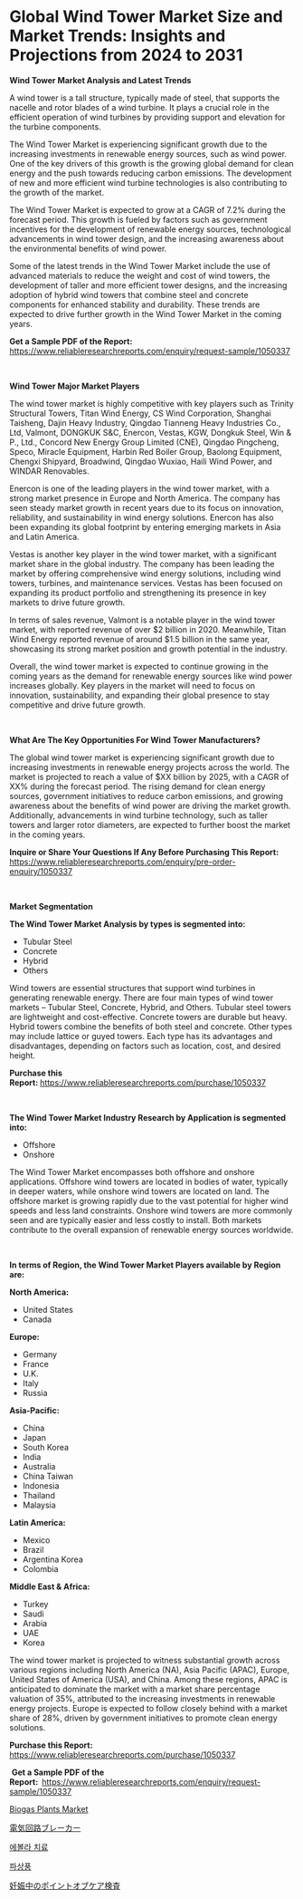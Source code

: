 <p><h1>Global Wind Tower Market Size and Market Trends: Insights and Projections from 2024 to 2031</h1></p><p><strong>Wind Tower Market Analysis and Latest Trends</strong></p>
<p><p>A wind tower is a tall structure, typically made of steel, that supports the nacelle and rotor blades of a wind turbine. It plays a crucial role in the efficient operation of wind turbines by providing support and elevation for the turbine components. </p><p>The Wind Tower Market is experiencing significant growth due to the increasing investments in renewable energy sources, such as wind power. One of the key drivers of this growth is the growing global demand for clean energy and the push towards reducing carbon emissions. The development of new and more efficient wind turbine technologies is also contributing to the growth of the market.</p><p>The Wind Tower Market is expected to grow at a CAGR of 7.2% during the forecast period. This growth is fueled by factors such as government incentives for the development of renewable energy sources, technological advancements in wind tower design, and the increasing awareness about the environmental benefits of wind power.</p><p>Some of the latest trends in the Wind Tower Market include the use of advanced materials to reduce the weight and cost of wind towers, the development of taller and more efficient tower designs, and the increasing adoption of hybrid wind towers that combine steel and concrete components for enhanced stability and durability. These trends are expected to drive further growth in the Wind Tower Market in the coming years.</p></p>
<p><strong>Get a Sample PDF of the Report:&nbsp;</strong> <a href="https://www.reliableresearchreports.com/enquiry/request-sample/1050337">https://www.reliableresearchreports.com/enquiry/request-sample/1050337</a></p>
<p>&nbsp;</p>
<p><strong>Wind Tower Major Market Players</strong></p>
<p><p>The wind tower market is highly competitive with key players such as Trinity Structural Towers, Titan Wind Energy, CS Wind Corporation, Shanghai Taisheng, Dajin Heavy Industry, Qingdao Tianneng Heavy Industries Co., Ltd, Valmont, DONGKUK S&C, Enercon, Vestas, KGW, Dongkuk Steel, Win & P., Ltd., Concord New Energy Group Limited (CNE), Qingdao Pingcheng, Speco, Miracle Equipment, Harbin Red Boiler Group, Baolong Equipment, Chengxi Shipyard, Broadwind, Qingdao Wuxiao, Haili Wind Power, and WINDAR Renovables.</p><p>Enercon is one of the leading players in the wind tower market, with a strong market presence in Europe and North America. The company has seen steady market growth in recent years due to its focus on innovation, reliability, and sustainability in wind energy solutions. Enercon has also been expanding its global footprint by entering emerging markets in Asia and Latin America.</p><p>Vestas is another key player in the wind tower market, with a significant market share in the global industry. The company has been leading the market by offering comprehensive wind energy solutions, including wind towers, turbines, and maintenance services. Vestas has been focused on expanding its product portfolio and strengthening its presence in key markets to drive future growth.</p><p>In terms of sales revenue, Valmont is a notable player in the wind tower market, with reported revenue of over $2 billion in 2020. Meanwhile, Titan Wind Energy reported revenue of around $1.5 billion in the same year, showcasing its strong market position and growth potential in the industry.</p><p>Overall, the wind tower market is expected to continue growing in the coming years as the demand for renewable energy sources like wind power increases globally. Key players in the market will need to focus on innovation, sustainability, and expanding their global presence to stay competitive and drive future growth.</p></p>
<p>&nbsp;</p>
<p><strong>What Are The Key Opportunities For Wind Tower Manufacturers?</strong></p>
<p><p>The global wind tower market is experiencing significant growth due to increasing investments in renewable energy projects across the world. The market is projected to reach a value of $XX billion by 2025, with a CAGR of XX% during the forecast period. The rising demand for clean energy sources, government initiatives to reduce carbon emissions, and growing awareness about the benefits of wind power are driving the market growth. Additionally, advancements in wind turbine technology, such as taller towers and larger rotor diameters, are expected to further boost the market in the coming years.</p></p>
<p><strong>Inquire or Share Your Questions If Any Before Purchasing This Report:</strong> <a href="https://www.reliableresearchreports.com/enquiry/pre-order-enquiry/1050337">https://www.reliableresearchreports.com/enquiry/pre-order-enquiry/1050337</a></p>
<p>&nbsp;</p>
<p><strong>Market Segmentation</strong></p>
<p><strong>The Wind Tower Market Analysis by types is segmented into:</strong></p>
<p><ul><li>Tubular Steel</li><li>Concrete</li><li>Hybrid</li><li>Others</li></ul></p>
<p><p>Wind towers are essential structures that support wind turbines in generating renewable energy. There are four main types of wind tower markets – Tubular Steel, Concrete, Hybrid, and Others. Tubular steel towers are lightweight and cost-effective. Concrete towers are durable but heavy. Hybrid towers combine the benefits of both steel and concrete. Other types may include lattice or guyed towers. Each type has its advantages and disadvantages, depending on factors such as location, cost, and desired height.</p></p>
<p><strong>Purchase this Report:&nbsp;</strong><a href="https://www.reliableresearchreports.com/purchase/1050337">https://www.reliableresearchreports.com/purchase/1050337</a></p>
<p>&nbsp;</p>
<p><strong>The Wind Tower Market Industry Research by Application is segmented into:</strong></p>
<p><ul><li>Offshore</li><li>Onshore</li></ul></p>
<p><p>The Wind Tower Market encompasses both offshore and onshore applications. Offshore wind towers are located in bodies of water, typically in deeper waters, while onshore wind towers are located on land. The offshore market is growing rapidly due to the vast potential for higher wind speeds and less land constraints. Onshore wind towers are more commonly seen and are typically easier and less costly to install. Both markets contribute to the overall expansion of renewable energy sources worldwide.</p></p>
<p>&nbsp;</p>
<p><strong>In terms of Region, the Wind Tower Market Players available by Region are:</strong></p>
<p>
    <p> <strong> North America: </strong>
        <ul>
            <li>United States</li>
            <li>Canada</li>
        </ul>
        </p> 
    <p> <strong> Europe: </strong>
        <ul>
            <li>Germany</li>
            <li>France</li>
            <li>U.K.</li>
            <li>Italy</li>
            <li>Russia</li>
        </ul>
        </p> 
    <p> <strong> Asia-Pacific: </strong>
        <ul>
            <li>China</li>
            <li>Japan</li>
            <li>South Korea</li>
            <li>India</li>
            <li>Australia</li>
            <li>China Taiwan</li>
            <li>Indonesia</li>
            <li>Thailand</li>
            <li>Malaysia</li>
        </ul>
        </p> 
    <p> <strong> Latin America: </strong>
        <ul>
            <li>Mexico</li>
            <li>Brazil</li>
            <li>Argentina Korea</li>
            <li>Colombia</li>
        </ul>
        </p> 
    <p> <strong> Middle East & Africa: </strong>
        <ul>
            <li>Turkey</li>
            <li>Saudi</li>
            <li>Arabia</li>
            <li>UAE</li>
            <li>Korea</li>
        </ul>
    </p>
    </p>
<p><p>The wind tower market is projected to witness substantial growth across various regions including North America (NA), Asia Pacific (APAC), Europe, United States of America (USA), and China. Among these regions, APAC is anticipated to dominate the market with a market share percentage valuation of 35%, attributed to the increasing investments in renewable energy projects. Europe is expected to follow closely behind with a market share of 28%, driven by government initiatives to promote clean energy solutions.</p></p>
<p><strong>Purchase this Report: </strong><a href="https://www.reliableresearchreports.com/purchase/1050337">https://www.reliableresearchreports.com/purchase/1050337</a></p>
<p>&nbsp;<strong>Get a Sample PDF of the Report:&nbsp;&nbsp;</strong><a href="https://www.reliableresearchreports.com/enquiry/request-sample/1050337">https://www.reliableresearchreports.com/enquiry/request-sample/1050337</a></p>
<p><strong></strong></p>
<p><p><a href="https://github.com/jsmusil/Market-Research-Report-List-2/blob/main/biogas-plants-market.md">Biogas Plants Market</a></p><p><a href="https://github.com/cnnriuez22368/Market-Research-Report-List-1/blob/main/215095516074.md">電気回路ブレーカー</a></p><p><a href="https://github.com/iansanftyord09878/Market-Research-Report-List-1/blob/main/679046214872.md">에볼라 치료</a></p><p><a href="https://medium.com/@jerrodhilll/%ED%85%8C%ED%83%80%EB%8A%84-%EC%8B%9C%EC%9E%A5-%EA%B2%BD%EC%9F%81-%EB%B6%84%EC%84%9D-%EC%8B%9C%EC%9E%A5-%EB%8F%99%ED%96%A5-%EB%B0%8F-2031%EB%85%84%EA%B9%8C%EC%A7%80%EC%9D%98-%EC%A0%84%EB%A7%9D-c8ea7659501a">파상풍</a></p><p><a href="https://medium.com/@alicequigley2023/%E5%A6%8A%E5%A8%A0%E3%83%9D%E3%82%A4%E3%83%B3%E3%83%88%E3%82%AA%E3%83%96%E3%82%B1%E3%82%A2%E3%83%86%E3%82%B9%E3%83%88%E5%B8%82%E5%A0%B4%E8%A6%8F%E6%A8%A1-%E5%B8%82%E5%A0%B4%E3%81%AE%E5%B1%95%E6%9C%9B%E3%81%A8%E5%B8%82%E5%A0%B4%E4%BA%88%E6%B8%AC-2024%E5%B9%B4%E3%81%8B%E3%82%892031%E5%B9%B4-bd94ae57c8e9">妊娠中のポイントオブケア検査</a></p></p>